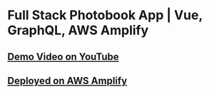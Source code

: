 # Full Stack Photobook App | Vue, GraphQL, AWS Amplify

## <a href="https://youtu.be/UTkim0GM57k"> Demo Video on YouTube </a>

## <a href="https://master.d372izwpopfahw.amplifyapp.com/"> Deployed on AWS Amplify</a>

